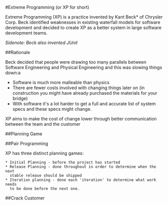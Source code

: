 #Extreme Programming (or XP for short)

Extreme Programming (XP) is a practice invented by Kant Beck* of Chrysler Corp.
Beck identified weaknesses in existing waterfall models for software
development and decided to create XP as a better system in large software
development teams. 

*Sidenote: Beck also invented JUnit*

##Rationale

Beck decided that people were drawing too many parallels between Software
Engineering and Physical Engineering and this was slowing things down:a

* Software is much more malleable than physics
* There are fewer costs involved with changing things later on (in construction
  you might have already purchased the materials for your bridge)
* With software it's a lot harder to get a full and accurate list of system
  specs and these specs might change.

XP aims to make the cost of change lower through better communication between
the team and the customer

##Planning Game

##Pair Programming

XP has three distinct planning games:

    * Initial Planning - before the project has started
    * Release Planning - done throughout in order to determine when the next
      stable release should be shipped
    * Iteration planning - done each 'iteration' to determine what work needs
      to be done before the next one.


##Crack Customer

